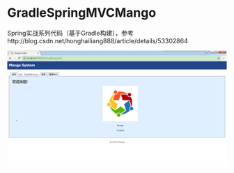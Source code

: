 # GradleSpringMVCMango
Spring实战系列代码（基于Gradle构建），参考http://blog.csdn.net/honghailiang888/article/details/53302864

<img src="index.png" />
